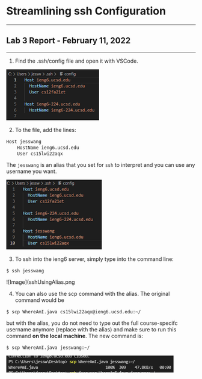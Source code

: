 # Streamlining ssh Configuration
---
## Lab 3 Report - February 11, 2022
---
1. Find the .ssh/config file and open it with VSCode.

![Image](sshConfigFileBefore.png)

2. To the file, add the lines:
```
Host jesswang
    HostName ieng6.ucsd.edu
    User cs15lwi22aqx
```
The `jesswang` is an alias that you set for `ssh` to interpret and you can use any username you want. 

![Image](sshConfigFileAfterAlias.png)
 
3. To ssh into the ieng6 server, simply type into the command line:
```
$ ssh jesswang
```
![Image](sshUsingAlias.png

4. You can also use the scp command with the alias. The original command would be 
```
$ scp WhereAmI.java cs15lwi22aqx@ieng6.ucsd.edu:~/
```
but with the alias, you do not need to type out the full course-specifc username anymore (replace with the alias) and make sure to run this command **on the local machine**. The new command is:
```
$ scp WhereAmI.java jesswang:~/
```

![Image](scpCommandAlias.png)
